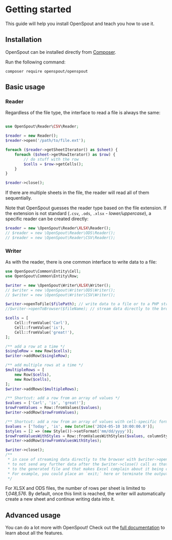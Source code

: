 # Getting started

This guide will help you install OpenSpout and teach you how to use it.

## Installation

OpenSpout can be installed directly from [Composer](https://getcomposer.org/).

Run the following command:

```shell
composer require openspout/openspout
```

## Basic usage

### Reader

Regardless of the file type, the interface to read a file is always the same:

```php

use OpenSpout\Reader\CSV\Reader;

$reader = new Reader();
$reader->open('/path/to/file.ext');

foreach ($reader->getSheetIterator() as $sheet) {
    foreach ($sheet->getRowIterator() as $row) {
        // do stuff with the row
        $cells = $row->getCells();
    }
}

$reader->close();
```

If there are multiple sheets in the file, the reader will read all of them sequentially.

Note that OpenSpout guesses the reader type based on the file extension. If the extension is not standard (`.csv`,
`.ods`, `.xlsx` _- lower/uppercase_), a specific reader can be created directly:

```php
$reader = new \OpenSpout\Reader\XLSX\Reader();
// $reader = new \OpenSpout\Reader\ODS\Reader();
// $reader = new \OpenSpout\Reader\CSV\Reader();
```

### Writer

As with the reader, there is one common interface to write data to a file:

```php
use OpenSpout\Common\Entity\Cell;
use OpenSpout\Common\Entity\Row;

$writer = new \OpenSpout\Writer\XLSX\Writer();
// $writer = new \OpenSpout\Writer\ODS\Writer();
// $writer = new \OpenSpout\Writer\CSV\Writer();

$writer->openToFile($filePath); // write data to a file or to a PHP stream
//$writer->openToBrowser($fileName); // stream data directly to the browser

$cells = [
    Cell::fromValue('Carl'),
    Cell::fromValue('is'),
    Cell::fromValue('great!'),
];

/** add a row at a time */
$singleRow = new Row($cells);
$writer->addRow($singleRow);

/** add multiple rows at a time */
$multipleRows = [
    new Row($cells),
    new Row($cells),
];
$writer->addRows($multipleRows); 

/** Shortcut: add a row from an array of values */
$values = ['Carl', 'is', 'great!'];
$rowFromValues = Row::fromValues($values);
$writer->addRow($rowFromValues);

/** Shortcut: add a row from an array of values with cell-specific formatting */
$values = ['Today', 'is', new DateTime('2024-05-10 10:00:00.0')];
$styles = [2 => (new Style())->setFormat('mm/dd/yyyy')];
$rowFromValuesWithStyles = Row::fromValuesWithStyles($values, columnStyles: $styles);
$writer->addRow($rowFromValuesWithStyles);

$writer->close();
/**
 * in case of streaming data directly to the browser with $writer->openToBrowser() ensure
 * to not send any further data after the $writer->close() call as that would be appended
 * to the generated file and that makes Excel complain about it being corrupted.
 * For example, you could place an `exit;` here or terminate the output in any other way.
 */
```

For XLSX and ODS files, the number of rows per sheet is limited to *1,048,576*. By default, once this limit is reached,
the writer will automatically create a new sheet and continue writing data into it.


## Advanced usage

You can do a lot more with OpenSpout! Check out the [full documentation](./documentation.md) to learn about all the
features.
